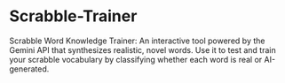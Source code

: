 # Scrabble-Trainer
Scrabble Word Knowledge Trainer: An interactive tool powered by the Gemini API that synthesizes realistic, novel words. Use it to test and train your scrabble vocabulary by classifying whether each word is real or AI-generated.
